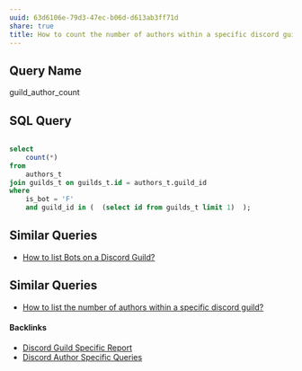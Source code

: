 ```yaml
---
uuid: 63d6106e-79d3-47ec-b06d-d613ab3ff71d
share: true
title: How to count the number of authors within a specific discord guild?
---
```

## Query Name

guild_author_count

## SQL Query

``` SQL

select 
	count(*)
from
	authors_t 
join guilds_t on guilds_t.id = authors_t.guild_id
where 
	is_bot = 'F'
	and guild_id in (  (select id from guilds_t limit 1)  );
```
## Similar Queries

* [How to list Bots on a Discord Guild?](/dd096aae-3c6c-437b-9890-76e7355b93a0)

## Similar Queries

- [How to list the number of authors within a specific discord guild?](/3b702235-9c4e-4b3a-9d5c-09c4da822409)

#### Backlinks

* [Discord Guild Specific Report](/a41f63f6-9eaf-41bb-8e62-e47ffa29cb92)
* [Discord Author Specific Queries](/f6c57d06-6240-41fc-9174-7a6b18362030)